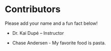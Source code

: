 # Contributors

Please add your name and a fun fact below!

- Dr. Kai Dupé – Instructor

- Chase Andersen - My favorite food is pasta.